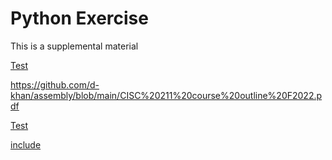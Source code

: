 # Python Exercise
This is a supplemental material

[Test](https://github.com/d-khan/Python-exercise/blob/main/Variables.md)


https://github.com/d-khan/assembly/blob/main/CISC%20211%20course%20outline%20F2022.pdf


[Test](https://github.com/d-khan/assembly/blob/main/Course%20homepage.png)

[include](File:Variables.md)


